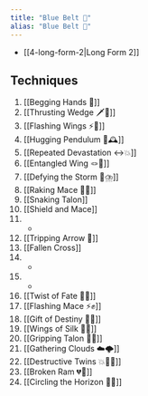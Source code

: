 ```yaml
---
title: "Blue Belt 🔵"
alias: "Blue Belt 🔵"
---
```

- [[4-long-form-2|Long Form 2]]
## Techniques
1. [[Begging Hands 🤲]]
2. [[Thrusting Wedge 🗡️🔼]]
3. [[Flashing Wings ⚡🪽]]
4. [[Hugging Pendulum 🤗🕰️]]
5. [[Repeated Devastation ↔️💥]]
6. [[Entangled Wing 🪢🪽]]
7. [[Defying the Storm 🚧⛈️]]
8. [[Raking Mace 🧹✊]]
9. [[Snaking Talon]]
10. [[Shield and Mace]]
11. - 
12. [[Tripping Arrow 🏹]]
13. [[Fallen Cross]]
14. -
15. -
16. [[Twist of Fate  🔀🔮]]
17. [[Flashing Mace ⚡✊]]
18. [[Gift of Destiny 🎁🔮]]
19. [[Wings of Silk 🪽🧵]]
20. [[Gripping Talon 🧤🦅]]
21. [[Gathering Clouds ☁️🌩️]]
22. [[Destructive Twins 💥👯‍♂️]]
23. [[Broken Ram 💔🐏]]
24. [[Circling the Horizon 🔵🌅]]
